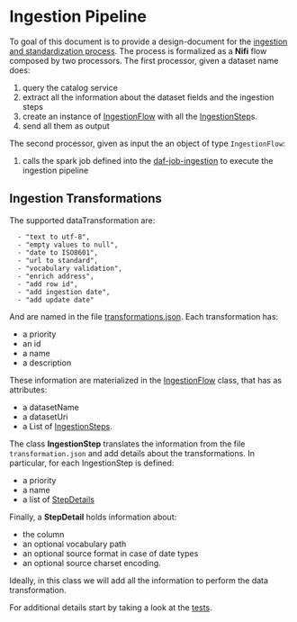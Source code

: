 # Ingestion Pipeline

To goal of this document is to provide a design-document for the [ingestion and standardization process](https://daf-docs.readthedocs.io/en/latest/datamgmt/dataset_conventions.html#ingestion-pipeline-steps).
The process is formalized as a **Nifi** flow composed by two processors.
The first processor, given a dataset name does:

1. query the catalog service
2. extract all the information about the dataset fields and the ingestion steps
3. create an instance of [IngestionFlow]() with all the [IngestionStep]()s.
4. send all them as output

The second processor, given as input the an object of type `IngestionFlow`:
1. calls the spark job defined into the [daf-job-ingestion](https://github.com/teamdigitale/daf-job-ingestion) to execute the ingestion pipeline

## Ingestion Transformations

The supported dataTransformation are:

      - "text to utf-8",
      - "empty values to null",
      - "date to ISO8601",
      - "url to standard",
      - "vocabulary validation",
      - "enrich address",
      - "add row id",
      - "add ingestion date",
      - "add update date"
      
And are named in the file [transformations.json](./transformations.json).
Each transformation has:

- a priority
- an id
- a name
- a description

These information are materialized in the [IngestionFlow](./src/main/java/it/gov/daf/nifi/processors/models/IngestionFlow.java) class, that has
as attributes:
- a datasetName
- a datasetUri
- a List of [IngestionSteps](./src/main/java/it/gov/daf/nifi/processors/models/IngestionStep.java).

The class **IngestionStep** translates the information from the file `transformation.json` and add details about the transformations.
In particular, for each IngestionStep is defined:
- a priority
- a name
- a list of [StepDetails](./src/main/java/it/gov/daf/nifi/processors/models/StepDetail.java)

Finally, a **StepDetail** holds information about:

- the column
- an optional vocabulary path
- an optional source format in case of date types
- an optional source charset encoding.

Ideally, in this class we will add all the information to perform the data transformation.

For additional details start by taking a look at the [tests](./src/test/java/it/gov/daf/nifi/TestPreStandardization.java).
